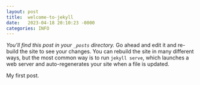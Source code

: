 ```yaml
---
layout: post
title:  welcome-to-jekyll
date:   2023-04-18 20:10:23 -0000
categories: INFO
---
```

*You’ll find this post in your `_posts` directory.* 
Go ahead and edit it and re-build the site to see your changes. You can rebuild the site in many different ways, but the most common way is to run `jekyll serve`, which launches a web server and auto-regenerates your site when a file is updated.

My first post.
